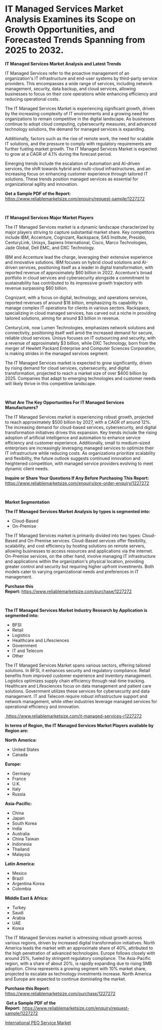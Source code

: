 <p><h1>IT Managed Services Market Analysis Examines its Scope on Growth Opportunities, and Forecasted Trends Spanning from 2025 to 2032.</h1></p><p><strong>IT Managed Services Market Analysis and Latest Trends</strong></p>
<p><p>IT Managed Services refer to the proactive management of an organization's IT infrastructure and end-user systems by third-party service providers. This encompasses a wide range of services, including network management, security, data backup, and cloud services, allowing businesses to focus on their core operations while enhancing efficiency and reducing operational costs.</p><p>The IT Managed Services Market is experiencing significant growth, driven by the increasing complexity of IT environments and a growing need for organizations to remain competitive in the digital landscape. As businesses continue to adopt cloud computing, cybersecurity measures, and advanced technology solutions, the demand for managed services is expanding. </p><p>Additionally, factors such as the rise of remote work, the need for scalable IT solutions, and the pressure to comply with regulatory requirements are further fueling market growth. The IT Managed Services Market is expected to grow at a CAGR of 4.1% during the forecast period. </p><p>Emerging trends include the escalation of automation and AI-driven services, the shift towards hybrid and multi-cloud infrastructures, and an increasing focus on enhancing customer experience through tailored IT solutions. These trends position managed services as essential for organizational agility and innovation.</p></p>
<p><strong>Get a Sample PDF of the Report:&nbsp;</strong> <a href="https://www.reliablemarketsize.com/enquiry/request-sample/1227272?utm_campaign=2479&utm_medium=2&utm_source=Github&utm_content=ia&utm_term=09032025&utm_id=it-managed-services">https://www.reliablemarketsize.com/enquiry/request-sample/1227272</a></p>
<p>&nbsp;</p>
<p><strong>IT Managed Services Major Market Players</strong></p>
<p><p>The IT Managed Services market is a dynamic landscape characterized by major players striving to capture substantial market share. Key competitors include IBM, Accenture, Cognizant, Rackspace, SAS Institute, Presidio, CenturyLink, Unisys, Sapiens International, Cisco, Marco Technologies, Jade Global, Dell EMC, and DXC Technology.</p><p>IBM and Accenture lead the charge, leveraging their extensive experience and innovative solutions. IBM focuses on hybrid cloud solutions and AI-driven services, positioning itself as a leader in digital transformation, with reported revenue of approximately $60 billion in 2022. Accenture's broad portfolio in cloud services and cybersecurity alongside a commitment to sustainability has contributed to its impressive growth trajectory with revenue surpassing $60 billion.</p><p>Cognizant, with a focus on digital, technology, and operations services, reported revenues of around $18 billion, emphasizing its capability to manage complex IT operations for clients in various sectors. Rackspace, specializing in cloud managed services, has carved out a niche in providing tailored solutions, aiming for around $3 billion in revenue.</p><p>CenturyLink, now Lumen Technologies, emphasizes network solutions and connectivity, positioning itself well amid the increased demand for secure, reliable cloud services. Unisys focuses on IT outsourcing and security, with a revenue of approximately $3 billion, while DXC Technology, born from the merger of Hewlett Packard Enterprise and Computer Sciences Corporation, is making strides in the managed services segment.</p><p>The IT Managed Services market is expected to grow significantly, driven by rising demand for cloud services, cybersecurity, and digital transformation, projected to reach a market size of over $400 billion by 2025. Companies that adapt to emerging technologies and customer needs will likely thrive in this competitive landscape.</p></p>
<p>&nbsp;</p>
<p><strong>What Are The Key Opportunities For IT Managed Services Manufacturers?</strong></p>
<p><p>The IT Managed Services market is experiencing robust growth, projected to reach approximately $500 billion by 2027, with a CAGR of around 12%. The increasing demand for cloud-based services, cybersecurity, and digital transformation initiatives drives this expansion. Key trends include the rising adoption of artificial intelligence and automation to enhance service efficiency and customer experience. Additionally, small to medium-sized enterprises are increasingly leveraging managed services to optimize their IT infrastructure while reducing costs. As organizations prioritize scalability and flexibility, the future outlook suggests continued innovation and heightened competition, with managed service providers evolving to meet dynamic client needs.</p></p>
<p><strong>Inquire or Share Your Questions If Any Before Purchasing This Report:</strong> <a href="https://www.reliablemarketsize.com/enquiry/pre-order-enquiry/1227272?utm_campaign=2479&utm_medium=2&utm_source=Github&utm_content=ia&utm_term=09032025&utm_id=it-managed-services">https://www.reliablemarketsize.com/enquiry/pre-order-enquiry/1227272</a></p>
<p>&nbsp;</p>
<p><strong>Market Segmentation</strong></p>
<p><strong>The IT Managed Services Market Analysis by types is segmented into:</strong></p>
<p><ul><li>Cloud-Based</li><li>On-Premise</li></ul></p>
<p><p>The IT Managed Services market is primarily divided into two types: Cloud-Based and On-Premise services. Cloud-Based services offer flexibility, scalability, and cost efficiency by hosting solutions on remote servers, allowing businesses to access resources and applications via the internet. On-Premise services, on the other hand, involve managing IT infrastructure and applications within the organization's physical location, providing greater control and security but requiring higher upfront investments. Both models cater to varying organizational needs and preferences in IT management.</p></p>
<p><strong>Purchase this Report:&nbsp;</strong><a href="https://www.reliablemarketsize.com/purchase/1227272?utm_campaign=2479&utm_medium=2&utm_source=Github&utm_content=ia&utm_term=09032025&utm_id=it-managed-services">https://www.reliablemarketsize.com/purchase/1227272</a></p>
<p>&nbsp;</p>
<p><strong>The IT Managed Services Market Industry Research by Application is segmented into:</strong></p>
<p><ul><li>BFSI</li><li>Retail</li><li>Logistics</li><li>Healthcare and Lifesciences</li><li>Government</li><li>IT and Telecom</li><li>Other</li></ul></p>
<p><p>The IT Managed Services Market spans various sectors, offering tailored solutions. In BFSI, it enhances security and regulatory compliance. Retail benefits from improved customer experience and inventory management. Logistics optimizes supply chain efficiency through real-time tracking. Healthcare and Lifesciences focus on data management and patient care solutions. Government utilizes these services for cybersecurity and data management. IT and Telecom require robust infrastructure support and network management, while other industries leverage managed services for operational efficiency and innovation.</p></p>
<p><a href="https://www.reliablemarketsize.com/it-managed-services-r1227272?utm_campaign=2479&utm_medium=2&utm_source=Github&utm_content=ia&utm_term=09032025&utm_id=it-managed-services">&nbsp;https://www.reliablemarketsize.com/it-managed-services-r1227272</a></p>
<p><strong>In terms of Region, the IT Managed Services Market Players available by Region are:</strong></p>
<p>
    <p> <strong> North America: </strong>
        <ul>
            <li>United States</li>
            <li>Canada</li>
        </ul>
        </p> 
    <p> <strong> Europe: </strong>
        <ul>
            <li>Germany</li>
            <li>France</li>
            <li>U.K.</li>
            <li>Italy</li>
            <li>Russia</li>
        </ul>
        </p> 
    <p> <strong> Asia-Pacific: </strong>
        <ul>
            <li>China</li>
            <li>Japan</li>
            <li>South Korea</li>
            <li>India</li>
            <li>Australia</li>
            <li>China Taiwan</li>
            <li>Indonesia</li>
            <li>Thailand</li>
            <li>Malaysia</li>
        </ul>
        </p> 
    <p> <strong> Latin America: </strong>
        <ul>
            <li>Mexico</li>
            <li>Brazil</li>
            <li>Argentina Korea</li>
            <li>Colombia</li>
        </ul>
        </p> 
    <p> <strong> Middle East & Africa: </strong>
        <ul>
            <li>Turkey</li>
            <li>Saudi</li>
            <li>Arabia</li>
            <li>UAE</li>
            <li>Korea</li>
        </ul>
    </p>
    </p>
<p><p>The IT Managed Services market is witnessing robust growth across various regions, driven by increased digital transformation initiatives. North America leads the market with an approximate share of 40%, attributed to the high penetration of advanced technologies. Europe follows closely with around 25%, fueled by stringent regulatory compliance. The Asia-Pacific region, with a share of about 20%, is rapidly expanding due to rising SMB adoption. China represents a growing segment with 10% market share, projected to escalate as technology investments increase. North America and Europe are expected to continue dominating the market.</p></p>
<p><strong>Purchase this Report: </strong><a href="https://www.reliablemarketsize.com/purchase/1227272?utm_campaign=2479&utm_medium=2&utm_source=Github&utm_content=ia&utm_term=09032025&utm_id=it-managed-services">https://www.reliablemarketsize.com/purchase/1227272</a></p>
<p>&nbsp;<strong>Get a Sample PDF of the Report:&nbsp;&nbsp;</strong><a href="https://www.reliablemarketsize.com/enquiry/request-sample/1227272?utm_campaign=2479&utm_medium=2&utm_source=Github&utm_content=ia&utm_term=09032025&utm_id=it-managed-services">https://www.reliablemarketsize.com/enquiry/request-sample/1227272</a></p>
<p><strong></strong></p>
<p><p><a href="https://github.com/oslieselotte2192/Market-Research-Report-List-1/blob/main/international-peo-service-market.md?utm_campaign=2479&utm_medium=2&utm_source=Github&utm_content=ia&utm_term=09032025&utm_id=it-managed-services">International PEO Service Market</a></p></p>